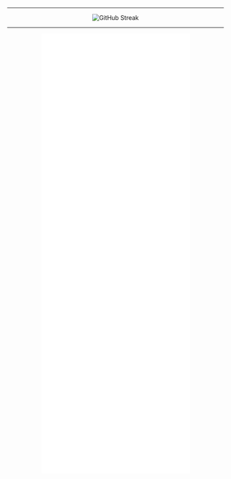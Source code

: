 <!-- 
<p align="center">
  <img src="https://github.com/gajakannan/gajakannan/raw/main/llap.gif" alt="Hi there, Live Long and Prosper 🖖🏾">
</p>
-->

<!-- 
![Snake animation](https://github.com/gajakannan/gajakannan/blob/output/github-contribution-grid-snake-dark.svg)
-->

---
<!--
[![GitHub Streak](https://github-readme-streak-stats.herokuapp.com?user=gajakannan&theme=holi-theme&hide_border=true&border_radius=0&fire=55B3EB)](https://git.io/streak-stats)
![Language](https://github-readme-stats.vercel.app/api/top-langs/?username=gajakannan&&layout=compact&hide_border=true&theme=darcula&bg_color=00000000&langs_count=4)
-->

<p align="center">
  <img src="https://github-readme-streak-stats.herokuapp.com?user=gajakannan&theme=holi-theme&hide_border=true&border_radius=0&fire=55B3EB" alt="GitHub Streak">
</p>

---
<p align="center">
  <img src="https://github.com/gajakannan/gajakannan/raw/main/github-metrics.svg">
</p>


<!--

---
<p>
  <img src="https://wakatime.com/share/@018ef403-2f3e-4def-8f6e-41c17a93cd7d/47bc0dc3-9c6e-490a-80e8-ee2952f8a5fb.svg" />
</p>

**gajakannan/gajakannan** is a ✨ _special_ ✨ repository because its `README.md` (this file) appears on your GitHub profile.

Here are some ideas to get you started:

- 🔭 I’m currently working on ...
- 🌱 I’m currently learning ...
- 👯 I’m looking to collaborate on ...
- 🤔 I’m looking for help with ...
- 💬 Ask me about ...
- 📫 How to reach me: ...
- ⚡ Fun fact: ...

![GitHub Stats](https://github-readme-stats.vercel.app/api?username=gajakannan&theme=radical)
-->
